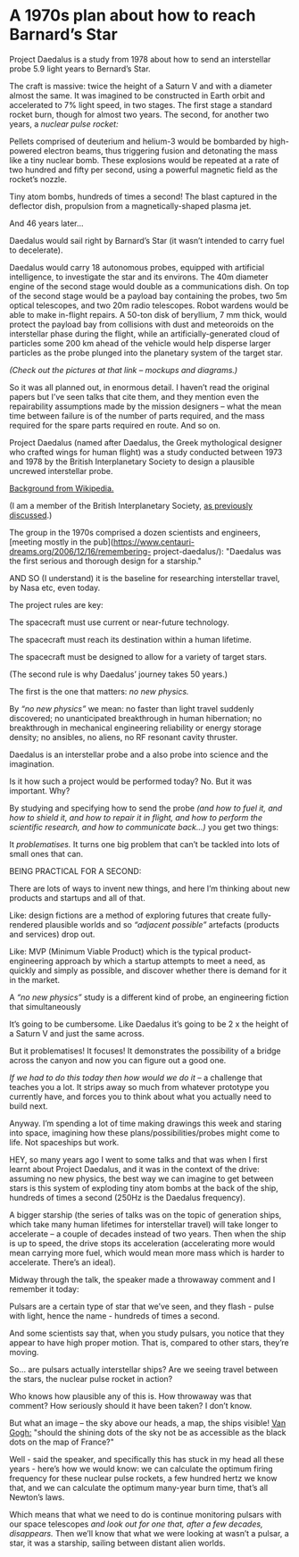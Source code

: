 # A 1970s plan about how to reach Barnard’s Star

Project Daedalus is a study from 1978 about how to send an interstellar probe
5.9 light years to Bernard’s Star.

The craft is massive: twice the height of a Saturn V and with a diameter
almost the same. It was imagined to be constructed in Earth orbit and
accelerated to 7% light speed, in two stages. The first stage a standard
rocket burn, though for almost two years. The second, for another two years, a
_nuclear pulse rocket:_

Pellets comprised of deuterium and helium-3 would be bombarded by high-powered
electron beams, thus triggering fusion and detonating the mass like a tiny
nuclear bomb. These explosions would be repeated at a rate of two hundred and
fifty per second, using a powerful magnetic field as the rocket’s nozzle.

Tiny atom bombs, hundreds of times a second! The blast captured in the
deflector dish, propulsion from a magnetically-shaped plasma jet.

And 46 years later…

Daedalus would sail right by Barnard’s Star (it wasn’t intended to carry fuel
to decelerate).

Daedalus would carry 18 autonomous probes, equipped with artificial
intelligence, to investigate the star and its environs. The 40m diameter
engine of the second stage would double as a communications dish. On top of
the second stage would be a payload bay containing the probes, two 5m optical
telescopes, and two 20m radio telescopes. Robot wardens would be able to make
in-flight repairs. A 50-ton disk of beryllium, 7 mm thick, would protect the
payload bay from collisions with dust and meteoroids on the interstellar phase
during the flight, while an artificially-generated cloud of particles some 200
km ahead of the vehicle would help disperse larger particles as the probe
plunged into the planetary system of the target star.

_(Check out the pictures at that link – mockups and diagrams.)_

So it was all planned out, in enormous detail. I haven’t read the original
papers but I’ve seen talks that cite them, and they mention even the
repairability assumptions made by the mission designers – what the mean time
between failure is of the number of parts required, and the mass required for
the spare parts required en route. And so on.

Project Daedalus (named after Daedalus, the Greek mythological designer who
crafted wings for human flight) was a study conducted between 1973 and 1978 by
the British Interplanetary Society to design a plausible uncrewed interstellar
probe.

[Background from Wikipedia.](https://en.wikipedia.org/wiki/Project_Daedalus)

(I am a member of the British Interplanetary Society, [as previously
discussed](/home/2020/08/06/bis).)

The group in the 1970s comprised a dozen scientists and engineers, [meeting
mostly in the pub](https://www.centauri-dreams.org/2006/12/16/remembering-
project-daedalus/): "Daedalus was the first serious and thorough design for a
starship."

AND SO (I understand) it is the baseline for researching interstellar travel,
by Nasa etc, even today.

The project rules are key:

The spacecraft must use current or near-future technology.

The spacecraft must reach its destination within a human lifetime.

The spacecraft must be designed to allow for a variety of target stars.

(The second rule is why Daedalus’ journey takes 50 years.)

The first is the one that matters: _no new physics._

By _“no new physics”_ we mean: no faster than light travel suddenly
discovered; no unanticipated breakthrough in human hibernation; no
breakthrough in mechanical engineering reliability or energy storage density;
no ansibles, no aliens, no RF resonant cavity thruster.

Daedalus is an interstellar probe and a also probe into science and the
imagination.

Is it how such a project would be performed today? No. But it was important.
Why?

By studying and specifying how to send the probe _(and how to fuel it, and how
to shield it, and how to repair it in flight, and how to perform the
scientific research, and how to communicate back…)_ you get two things:

It _problematises._ It turns one big problem that can’t be tackled into lots
of small ones that can.

BEING PRACTICAL FOR A SECOND:

There are lots of ways to invent new things, and here I’m thinking about new
products and startups and all of that.

Like: design fictions are a method of exploring futures that create fully-
rendered plausible worlds and so _“adjacent possible”_ artefacts (products and
services) drop out.

Like: MVP (Minimum Viable Product) which is the typical product-engineering
approach by which a startup attempts to meet a need, as quickly and simply as
possible, and discover whether there is demand for it in the market.

A _“no new physics”_ study is a different kind of probe, an engineering
fiction that simultaneously

It’s going to be cumbersome. Like Daedalus it’s going to be 2 x the height of
a Saturn V and just the same across.

But it problematises! It focuses! It demonstrates the possibility of a bridge
across the canyon and now you can figure out a good one.

_If we had to do this today then how would we do it_ – a challenge that
teaches you a lot. It strips away so much from whatever prototype you
currently have, and forces you to think about what you actually need to build
next.

Anyway. I’m spending a lot of time making drawings this week and staring into
space, imagining how these plans/possibilities/probes might come to life. Not
spaceships but work.

HEY, so many years ago I went to some talks and that was when I first learnt
about Project Daedalus, and it was in the context of the drive: assuming no
new physics, the best way we can imagine to get between stars is this system
of exploding tiny atom bombs at the back of the ship, hundreds of times a
second (250Hz is the Daedalus frequency).

A bigger starship (the series of talks was on the topic of generation ships,
which take many human lifetimes for interstellar travel) will take longer to
accelerate – a couple of decades instead of two years. Then when the ship is
up to speed, the drive stops its acceleration (accelerating more would mean
carrying more fuel, which would mean more mass which is harder to accelerate.
There’s an ideal).

Midway through the talk, the speaker made a throwaway comment and I remember
it today:

Pulsars are a certain type of star that we’ve seen, and they flash - pulse
with light, hence the name - hundreds of times a second.

And some scientists say that, when you study pulsars, you notice that they
appear to have high proper motion. That is, compared to other stars, they’re
moving.

So… are pulsars actually interstellar ships? Are we seeing travel between the
stars, the nuclear pulse rocket in action?

Who knows how plausible any of this is. How throwaway was that comment? How
seriously should it have been taken? I don’t know.

But what an image – the sky above our heads, a map, the ships visible! [Van
Gogh:](/home/2016/01/22/van_gogh) "should the shining dots of the sky not be
as accessible as the black dots on the map of France?"

Well - said the speaker, and specifically this has stuck in my head all these
years - here’s how we would know: we can calculate the optimum firing
frequency for these nuclear pulse rockets, a few hundred hertz we know that,
and we can calculate the optimum many-year burn time, that’s all Newton’s
laws.

Which means that what we need to do is continue monitoring pulsars with our
space telescopes _and look out for one that, after a few decades, disappears._
Then we’ll know that what we were looking at wasn’t a pulsar, a star, it was a
starship, sailing between distant alien worlds.
